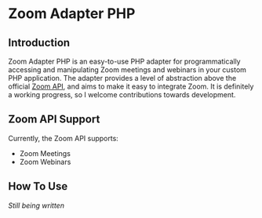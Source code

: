 # Zoom Adapter PHP

## Introduction

Zoom Adapter PHP is an easy-to-use PHP adapter for programmatically accessing and manipulating Zoom meetings and webinars in your custom PHP application. The adapter provides a level of abstraction above the official [Zoom API](https://marketplace.zoom.us/docs/api-reference/introduction), and aims to make it easy to integrate Zoom. It is definitely a working progress, so I welcome contributions towards development.

## Zoom API Support

Currently, the Zoom API supports:

- Zoom Meetings
- Zoom Webinars

## How To Use

_Still being written_
